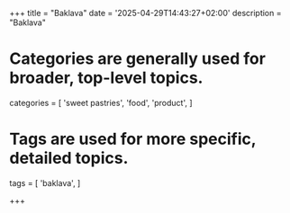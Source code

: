 +++
title = "Baklava"
date = '2025-04-29T14:43:27+02:00'
description = "Baklava"
# Categories are generally used for broader, top-level topics.
categories = [
 'sweet pastries',
 'food',
 'product',
]
# Tags are used for more specific, detailed topics.
tags = [
 'baklava',
]

+++
